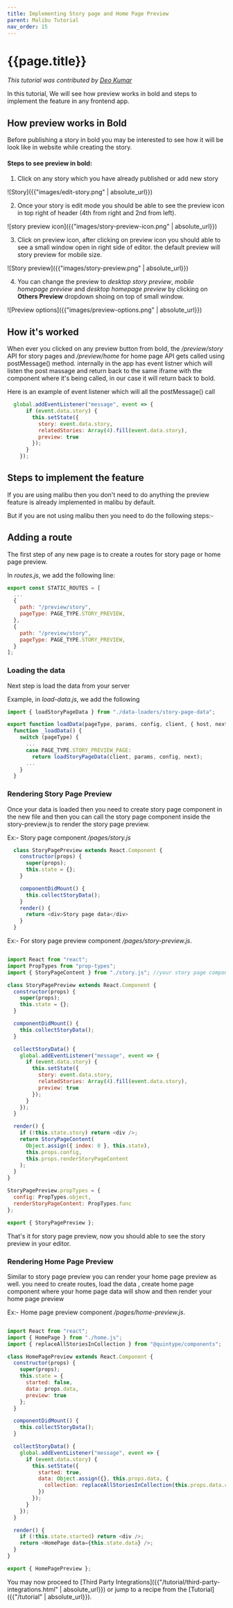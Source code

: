 ```yaml
---
title: Implementing Story page and Home Page Preview
parent: Malibu Tutorial
nav_order: 15
---
```


# {{page.title}}

*This tutorial was contributed by [Deo Kumar](https://www.linkedin.com/in/deo-kumar)*

In this tutorial, We will see how preview works in bold and steps to implement the feature in any frontend app.

## How preview works in Bold

Before publishing a story in bold you may be interested to see how it will be look like in website while creating the story.

#### Steps to see preview in bold:

1. Click on any story which you have already published or add new story

![Story]({{"images/edit-story.png" | absolute_url}})

2. Once your story is edit mode you should be able to see the preview icon in top right of header (4th from right and 2nd from left). 

![story preview icon]({{"images/story-preview-icon.png" | absolute_url}})

3. Click on preview icon, after clicking on preview icon you should able to see a small window open in right side of editor. the default preview will story preview for mobile size.

![Story preview]({{"images/story-preview.png" | absolute_url}})

4. You can change the preview to *desktop story preview*, *mobile homepage preview* and *desktop homepage preview* by clicking on **Others Preview** dropdown shoing on top of small window.

![Preview options]({{"images/preview-options.png" | absolute_url}})

## How it's worked

When ever you clicked on any preview button from bold, the */preview/story* API for story pages and */preview/home* for home page API gets called using postMessage() method. internally in the app has event listner which will listen the post massage and return back to the same iframe with the component where it's being called, in our case it will return back to bold.

Here is an example of event listener which will all the postMessage() call

```javascript
  global.addEventListener("message", event => {
      if (event.data.story) {
        this.setState({
          story: event.data.story,
          relatedStories: Array(4).fill(event.data.story),
          preview: true
        });
      }
    });
```

## Steps to implement the feature

If you are using malibu then you don't need to do anything the preview feature is already implemented in malibu by default.

But if you are not using malibu then you need to do the following steps:-

## Adding a route
The first step of any new page is to create a routes for story page or home page preview.

In *routes.js*, we add the following line:

```javascript
export const STATIC_ROUTES = [
  ...
  {
    path: "/preview/story",
    pageType: PAGE_TYPE.STORY_PREVIEW,
  },
  {
    path: "/preview/story",
    pageType: PAGE_TYPE.STORY_PREVIEW,
  }
];
```

### Loading the data

Next step is load the data from your server

Example, in *load-data.js*, we add the following

```javascript
import { loadStoryPageData } from "./data-loaders/story-page-data";

export function loadData(pageType, params, config, client, { host, next }) {
  function _loadData() {
    switch (pageType) {
      ...
      case PAGE_TYPE.STORY_PREVIEW_PAGE:
        return loadStoryPageData(client, params, config, next);
      ...
    }
  }
```

### Rendering Story Page Preview

Once your data is loaded then you need to create story page component in the new file and then you can call the story page component inside the story-preview.js to render the story page preview.

Ex:-  Story page component */pages/story.js*

```javascript
  class StoryPagePreview extends React.Component {
    constructor(props) {
      super(props);
      this.state = {};
    }

    componentDidMount() {
      this.collectStoryData();
    }
    render() {
      return <div>Story page data</div>
    }
  }
```



Ex:- For story page preview component */pages/story-preview.js*.

```javascript

import React from "react";
import PropTypes from "prop-types";
import { StoryPageContent } from "./story.js"; //your story page component

class StoryPagePreview extends React.Component {
  constructor(props) {
    super(props);
    this.state = {};
  }

  componentDidMount() {
    this.collectStoryData();
  }

  collectStoryData() {
    global.addEventListener("message", event => {
      if (event.data.story) {
        this.setState({
          story: event.data.story,
          relatedStories: Array(4).fill(event.data.story),
          preview: true
        });
      }
    });
  }

  render() {
    if (!this.state.story) return <div />;
    return StoryPageContent(
      Object.assign({ index: 0 }, this.state),
      this.props.config,
      this.props.renderStoryPageContent
    );
  }
}

StoryPagePreview.propTypes = {
  config: PropTypes.object,
  renderStoryPageContent: PropTypes.func
};

export { StoryPagePreview };

```
That's it for story page preview, now you should able to see the story preview in your editor.

### Rendering Home Page Preview
Similar to story page preview you can render your home page preview as well. you need to create routes, load the data , create home page component where your home page data will show and then render your home page preview

Ex:- Home page preview component */pages/home-preview.js*.

```javascript

import React from "react";
import { HomePage } from "./home.js";
import { replaceAllStoriesInCollection } from "@quintype/components";

class HomePagePreview extends React.Component {
  constructor(props) {
    super(props);
    this.state = {
      started: false,
      data: props.data,
      preview: true
    };
  }

  componentDidMount() {
    this.collectStoryData();
  }

  collectStoryData() {
    global.addEventListener("message", event => {
      if (event.data.story) {
        this.setState({
          started: true,
          data: Object.assign({}, this.props.data, {
            collection: replaceAllStoriesInCollection(this.props.data.collection, event.data.story)
          })
        });
      }
    });
  }

  render() {
    if (!this.state.started) return <div />;
    return <HomePage data={this.state.data} />;
  }
}

export { HomePagePreview };
```

You may now proceed to [Third Party Integrations]({{"/tutorial/third-party-integrations.html" | absolute_url}}) or jump to a recipe from the [Tutorial]({{"/tutorial" | absolute_url}}).
